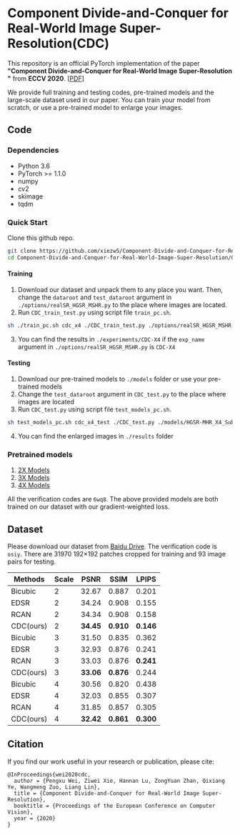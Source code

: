 # Component Divide-and-Conquer for Real-World Image Super-Resolution(CDC)

This repository is an official PyTorch implementation of the paper **"Component Divide-and-Conquer for Real-World Image Super-Resolution
"** from **ECCV 2020**. [[PDF](http://arxiv.org/abs/2008.01928)]

We provide full training and testing codes, pre-trained models and the large-scale dataset used in our paper. You can train your model from scratch, or use a pre-trained model to enlarge your images.

## Code
### Dependencies
* Python 3.6
* PyTorch >= 1.1.0
* numpy
* cv2
* skimage
* tqdm

### Quick Start
Clone this github repo.
```bash
git clone https://github.com/xiezw5/Component-Divide-and-Conquer-for-Real-World-Image-Super-Resolution
cd Component-Divide-and-Conquer-for-Real-World-Image-Super-Resolution/CDC
```
#### Training
1. Download our dataset and unpack them to any place you want. Then, change the ```dataroot``` and ```test_dataroot``` argument in ```./options/realSR_HGSR_MSHR.py``` to the place where images are located.
2. Run ```CDC_train_test.py``` using script file ```train_pc.sh```.
```bash
sh ./train_pc.sh cdc_x4 ./CDC_train_test.py ./options/realSR_HGSR_MSHR.py 1
```
3. You can find the results in ```./experiments/CDC-X4``` if the ```exp_name``` argument in ```./options/realSR_HGSR_MSHR.py``` is ```CDC-X4```

#### Testing
1. Download our pre-trained models to ```./models``` folder or use your pre-trained models
2. Change the ```test_dataroot``` argument in ```CDC_test.py``` to the place where images are located
3. Run ```CDC_test.py``` using script file ```test_models_pc.sh```.
```bash
sh test_models_pc.sh cdc_x4_test ./CDC_test.py ./models/HGSR-MHR_X4_SubRegion_GW_283.pth 1
```
4. You can find the enlarged images in ```./results``` folder

### Pretrained models
1. [2X Models](https://pan.baidu.com/s/1f__AzvFlh5TgnTI5mEH-SA)
2. [3X Models](https://pan.baidu.com/s/1sk5pvxhc0sBiGQOj6v99Cw)
3. [4X Models](https://pan.baidu.com/s/1ETXraFkU2qAW4wS8LCFxIg)

All the verification codes are ```6wq8```. The above provided models are both trained on our dataset with our gradient-weighted loss.

## Dataset
Please download our dataset from [Baidu Drive](https://pan.baidu.com/s/1ey9JF4S5wLnE5Iw5z67R8A). The verification code is ```osiy```. There are 31970 192×192 patches cropped for training and 93 image pairs for testing.

 |Methods    |  Scale  |    PSNR    |    SSIM    |    LPIPS    |
 |-----------|---------|:----------:|:----------:|:-----------:|
 |Bicubic    |    2    |    32.67   |    0.887   |    0.201    |
 |EDSR       |    2    |    34.24   |    0.908   |    0.155    |
 |RCAN       |    2    |    34.34   |    0.908   |    0.158    |
 |CDC(ours)  |    2    |  **34.45** |  **0.910** |  **0.146**  |
 |Bicubic    |    3    |    31.50   |    0.835   |    0.362    |
 |EDSR       |    3    |    32.93   |    0.876   |    0.241    |
 |RCAN       |    3    |    33.03   |    0.876   |  **0.241**  |
 |CDC(ours)  |    3    |  **33.06** |  **0.876** |    0.244    |
 |Bicubic    |    4    |    30.56   |    0.820   |    0.438    |
 |EDSR       |    4    |    32.03   |    0.855   |    0.307    |
 |RCAN       |    4    |    31.85   |    0.857   |    0.305    |
 |CDC(ours)  |    4    |  **32.42** |  **0.861** |  **0.300**  |

## Citation
If you find our work useful in your research or publication, please cite:
```
@InProceedings{wei2020cdc,
  author = {Pengxu Wei, Ziwei Xie, Hannan Lu, ZongYuan Zhan, Qixiang Ye, Wangmeng Zuo, Liang Lin},
  title = {Component Divide-and-Conquer for Real-World Image Super-Resolution},
  booktitle = {Proceedings of the European Conference on Computer Vision},
  year = {2020}
}
```
